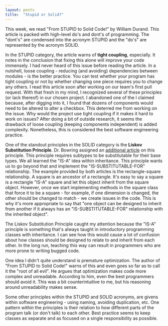 ```yaml
---
layout: posts
title:  "Stupid or Solid?"
---
```

This week, we read "From STUPID to Solid Code!" by William Durand. This article is packed with high-level do's and dont's of programming. The "dont's" are condensed into the acronym STUPID and the "do's" are represented by the acronym SOLID. 

In the STUPID category, the article warns of **tight coupling**, especially. It notes in the conclusion that fixing this alone will improve your code immensely. I had never heard of this issue before reading the article. In a nutshell, loose coupling - reducing (and avoiding) dependencies between modules - is the better practice. You can test whether your program has tight coupling or not by whether changing one piece requires you to change any others.  I read this article soon after working on our team's first pull request. With that fresh in my mind, I recognized several of these principles (or lack thereof) in our chosen project. I abandoned one of the I claimed because, after digging into it, I found that dozens of components would need to be altered to alter a checkbox. This deterred me from working on the issue. Why would the project use tight coupling if it makes it hard to work on issues? After doing a bit of outside research, it seems the drawback of loose coupling (keeping components independent) is added complexity. Nonetheless, this is considered the best software engineering practice.

One of the standout principles in the SOLID category is the **Liskov Substitution Principle**. Dr. Bowring assigned an [additional article](https://deviq.com/principles/liskov-substitution-principle) on this principle. This principle requires subtypes to be substitutable for their base types. We all learned the "IS-A" idea within inheritance. This principle wants us to go beyond that and implement the "IS-SUBSTITUTABLE-FOR" relationship. The example provided by both articles is the rectangle-square relationship. A square is an ancestor of a rectangle. It's easy to say a square is a rectangle "IS-A" square and let this object inherit from the square object. However, once we start implementing methods in the square class that force it to be a square - for example, if one dimension is changed, the other should be changed to match - we create issues in the code. This is why it's more appropriate to say that "one object can be designed to inherit from another if it always has an "IS-SUBSTITUTABLE-FOR" relationship with the inherited object". 

The Liskov Substitution Principle caught my attention because the "IS-A" principle is something that's always taught in introductory programming classes with inheritance. I can see how this would cause a lot of confusion about how classes should be designed to relate to and inherit from each other. In the long run, teaching this way can result in programmers who are more prone to writing bugged code. 

One idea I didn't quite understand is premature optimization. The author of "From STUPID to Solid Code!" warns of this and even goes so far as to call it the "root of all evil". He argues that optimization makes code more complex and unreadable. According to him, even the best programmers should avoid it. This was a bit counterintuitive to me, but his reasoning around unreadability makes sense.

Some other principles within the STUPID and SOLID acronyms, are givens within software engineering - using naming, avoiding duplication, etc. One pattern within the principles is their relation to how different parts of the program talk (or don't talk) to each other. Best practice seems to keep classes as separate and as focused on a single responsibility as possible. 
